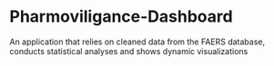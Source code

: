 # Pharmoviligance-Dashboard
An application that relies on cleaned data from the FAERS database, conducts statistical analyses and shows dynamic visualizations
